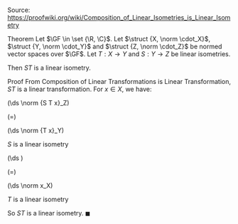 # 

Source: https://proofwiki.org/wiki/Composition_of_Linear_Isometries_is_Linear_Isometry

Theorem
Let $\GF \in \set {\R, \C}$. 
Let $\struct {X, \norm \cdot_X}$, $\struct {Y, \norm \cdot_Y}$ and $\struct {Z, \norm \cdot_Z}$ be normed vector spaces over $\GF$.
Let $T : X \to Y$ and $S : Y \to Z$ be linear isometries.

Then $S T$ is a linear isometry.


Proof
From Composition of Linear Transformations is Linear Transformation, $S T$ is a linear transformation. 
For $x \in X$, we have:














\(\ds \norm {S T x}_Z\)

\(=\)







\(\ds \norm {T x}_Y\)





$S$ is a linear isometry














\(\ds \)

\(=\)







\(\ds \norm x_X\)





$T$ is a linear isometry



So $S T$ is a linear isometry.
$\blacksquare$





